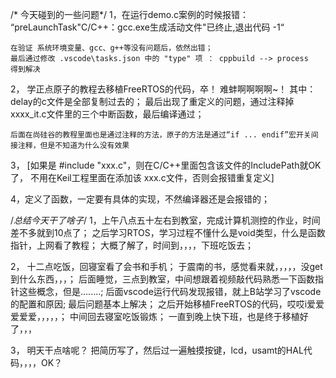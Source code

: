 /* 今天碰到的一些问题*/
1，在运行demo.c案例的时候报错：
	“preLaunchTask"C/C++：gcc.exe生成活动文件"已终止,退出代码 -1“
	
	在验证 系统环境变量、gcc、g++等没有问题后，依然出错；
	最后通过修改 .vscode\tasks.json 中的 "type" 项 ： cppbuild --> process
	得到解决
	
2， 学正点原子的教程去移植FreeRTOS的代码，卒！ 难蚌啊啊啊啊~！
	其中：delay的c文件是全部复制过去的；
	最后出现了重定义的问题，通过注释掉xxxx_it.c文件里的三个中断函数，最后编译通过；
	
	后面在尚硅谷的教程里面也是通过注释的方法，原子的方法是通过“if ... endif”宏开关间接注释，但是不知道为什么没有效果
	
3， [如果是 #include "xxx.c"，则在C/C++里面包含该文件的IncludePath就OK了，
	不用在Keil工程里面在添加该 xxx.c文件，否则会报错重复定义]
	
4，定义了函数，一定要有具体的实现，不然编译器还是会报错的；


/*总结今天干了啥子*/
1，上午八点五十左右到教室，完成计算机测控的作业，时间差不多就到10点了；
	之后学习RTOS，学习过程不懂什么是void类型，什么是函数指针，上网看了教程；
	大概了解了，时间到，，，，下班吃饭去；
	
	
2， 十二点吃饭，回寝室看了会书和手机；
	于震南的书，感觉看来就，，，，，没get到什么东西，，，；
	后面睡觉，三点到教室，中间想跟着视频敲代码熟悉一下函数指针这些概念，但是........;
	后面vscode运行代码发现报错，就上B站学习了vscode的配置和原因;
	最后问题基本上解决；
	之后开始移植FreeRTOS的代码，哎哎i爱爱爱爱爱，，，，，；
	中间回去寝室吃饭锻炼；
	一直到晚上快下班，也是终于移植好了，，，
	
3， 明天干点啥呢？
	把简历写了，然后过一遍触摸按键，lcd，usamt的HAL代码，，，，OK？